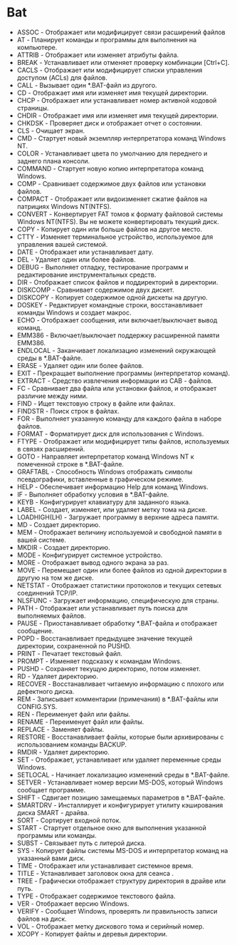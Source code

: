 # Bat

* ASSOC - Отображает или модифицирует связи расширений файлов
* AT - Планирует команды и программы для выполнения на компьютере.
* ATTRIB - Отображает или изменяет атрибуты файла.
* BREAK - Устанавливает или отменяет проверку комбинации [Ctrl+C].
* CACLS - Отображает или модифицирует списки управления доступом (ACLs) для файлов.
* CALL - Вызывает один *.BAT-файл из другого.
* CD - Отображает имя или изменяет имя текущей директории.
* CHCP - Отображает или устанавливает номер активной кодовой страницы.
* CHDIR - Отображает имя или изменяет имя текущей директории.
* CHKDSK - Проверяет диск и отображает отчет о состоянии.
* CLS - Очищает экран.
* CMD - Стартует новый экземпляр интерпретатора команд Windows NT.
* COLOR - Устанавливает цвета по умолчанию для переднего и заднего плана консоли.
* COMMAND - Стартует новую копию интерпретатора команд Windows.
* COMP - Сравнивает содержимое двух файлов или установки файлов.
* COMPACT - Отображает или видоизменяет сжатие файлов на патрициях Windows NT(NTFS).
* CONVERT - Конвертирует FAT томов к формату файловой системы Windows NT(NTFS). Вы не можете конвертировать текущий диск.
* COPY - Копирует один или больше файлов на другое место.
* CTTY - Изменяет терминальное устройство, используемое для управления вашей системой.
* DATE - Отображает или устанавливает дату.
* DEL - Удаляет один или более файлов.
* DEBUG - Выполняет отладку, тестирование программ и редактирование инструментальных средств.
* DIR - Отображает список файлов и поддиректорий в директории.
* DISKCOMP - Сравнивает содержимое двух дискет.
* DISKCOPY - Копирует содержимое одной дискеты на другую.
* DOSKEY - Редактирует командные строки, восстанавливает команды Windows и создает макрос.
* ECHO - Отображает сообщения, или включает/выключает вывод команд.
* EMM386 - Включает/выключает поддержку расширенной памяти EMM386.
* ENDLOCAL - Заканчивает локализацию изменений окружающей среды в *.BAT-файле.
* ERASE - Удаляет один или более файлов.
* EXIT - Прекращает выполнение программы (интерпретатор команд).
* EXTRACT - Средство извлечения информации из CAB - файлов.
* FC - Сравнивает два файла или установки файлов, и отображает различие между ними.
* FIND - Ищет текстовую строку в файле или файлах.
* FINDSTR - Поиск строк в файлах.
* FOR - Выполняет указанную команду для каждого файла в наборе файлов.
* FORMAT - Форматирует диск для использования с Windows.
* FTYPE - Отображает или модифицирует типы файлов, используемых в связях расширений.
* GOTO - Направляет интерпретатор команд Windows NT к помеченной строке в *.BAT-файле.
* GRAFTABL - Способность Windows отображать символы псевдографики, вставленные в графическом режиме.
* HELP - Обеспечивает информацию Help для команд Windows.
* IF - Выполняет обработку условия в *.BAT-файле.
* KEYB - Конфигурирует клавиатуру для заданного языка.
* LABEL - Создает, изменяет, или удаляет метку тома на диске.
* LOADHIGH(LH) - Загружает программу в верхние адреса памяти.
* MD - Создает директорию.
* MEM - Отображает величину используемой и свободной памяти в вашей системе.
* MKDIR - Создает директорию.
* MODE - Конфигурирует системное устройство.
* MORE - Отображает вывод одного экрана за раз.
* MOVE - Перемещает один или более файлов из одной директории в другую на том же диске.
* NETSTAT - Отображает статистики протоколов и текущих сетевых соединений TCP/IP.
* NLSFUNC - Загружает информацию, специфическую для страны.
* PATH - Отображает или устанавливает путь поиска для выполняемых файлов.
* PAUSE - Приостанавливает обработку *.BAT-файла и отображает сообщение.
* POPD - Восстанавливает предыдущее значение текущей директории, сохраненной по PUSHD.
* PRINT - Печатает текстовый файл.
* PROMPT - Изменяет подсказку к командам Windows.
* PUSHD - Сохраняет текущую директорию, потом изменяет.
* RD - Удаляет директорию.
* RECOVER - Восстанавливает читаемую информацию с плохого или дефектного диска.
* REM - Записывает комментарии (примечания) в *.BAT-файлы или CONFIG.SYS.
* REN - Переименует файл или файлы.
* RENAME - Переименует файл или файлы.
* REPLACE - Заменяет файлы.
* RESTORE - Восстанавливает файлы, которые были архивированы с использованием команды BACKUP.
* RMDIR - Удаляет директорию.
* SET - Отображает, устанавливает или удаляет переменные среды Windows.
* SETLOCAL - Начинает локализацию изменений среды в *.BAT-файле.
* SETVER - Устанавливает номер версии MS-DOS, который Windows сообщает программе.
* SHIFT - Сдвигает позицию замещаемых параметров в *.BAT-файле.
* SMARTDRV - Инсталлирует и конфигурирует утилиту кэширования диска SMART - драйва.
* SORT - Сортирует входной поток.
* START - Стартует отдельное окно для выполнения указанной программы или команды.
* SUBST - Связывает путь с литерой диска.
* SYS - Копирует файлы системы MS-DOS и интерпретатор команд на указанный вами диск.
* TIME - Отображает или устанавливает системное время.
* TITLE - Устанавливает заголовок окна для сеанса .
* TREE - Графически отображает структуру директория в драйве или путь.
* TYPE - Отображает содержимое текстового файла.
* VER - Отображает версию Windows.
* VERIFY - Сообщает Windows, проверять ли правильность записи файлов на диск.
* VOL - Отображает метку дискового тома и серийный номер.
* XCOPY - Копирует файлы и деревья директории.